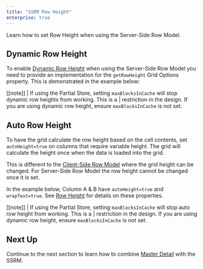 ```yaml
---
title: "SSRM Row Height"
enterprise: true
---
```


Learn how to set Row Height when using the Server-Side Row Model.


## Dynamic Row Height

To enable [Dynamic Row Height](/row-height/) when using the Server-Side Row Model you need to provide an implementation for the `getRowHeight` Grid Options property. This is demonstrated in the example below:

<api-documentation source='grid-options/properties.json' section='styling' names='["getRowHeight"]' ></api-documentation>

<grid-example title='Dynamic Row Height Example' name='dynamic-row-height' type='generated' options='{ "enterprise": true, "exampleHeight": 630, "extras": ["alasql"], "modules": ["serverside", "rowgrouping"] }'></grid-example>

[[note]]
| If using the Partial Store, setting `maxBlocksInCache` will stop dynamic row heights from working. This is a
| restriction in the design. If you are using dynamic row height, ensure `maxBlocksInCache` is not set.

## Auto Row Height

To have the grid calculate the row height based on the cell contents, set `autoHeight=true` on columns that require
variable height. The grid will calculate the height once when the data is loaded into the grid.

This is different to the [Client-Side Row Model](/client-side-model/) where the grid height can be changed. For
Server-Side Row Model the row height cannot be changed once it is set.

In the example below, Column A & B have `autoHeight=true` and `wrapText=true`. See [Row Height](/row-height/) for
details on these properties.

<grid-example title='Auto Row Height Example' name='auto-row-height' type='generated' options='{ "enterprise": true, "exampleHeight": 610, "extras": ["alasql"], "modules": ["serverside", "rowgrouping"] }'></grid-example>

[[note]]
| If using the Partial Store, setting `maxBlocksInCache` will stop auto row height from working. This is a
| restriction in the design. If you are using dynamic row height, ensure `maxBlocksInCache` is not set.

## Next Up

Continue to the next section to learn how to combine [Master Detail](/server-side-model-master-detail/) with the SSRM.

